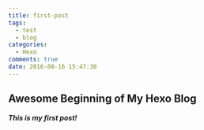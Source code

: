 ```yaml
---
title: first-post
tags:
  - test
  - blog
categories:
  - Hexo
comments: true
date: 2016-08-16 15:47:30
---
```




## Awesome Beginning of My Hexo Blog

__*This is my first post!*__